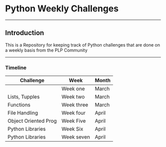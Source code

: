 # Python Weekly Challenges

---
## Introduction
This is a Repository for keeping track of Python challenges that are done on a weekly basis from the PLP Community

---

### Timeline
| Challenge | Week| Month |
| ------ | ------ |-------|
||Week one|March|
|Lists, Tupples| Week two| March|
|Functions| Week three| March|
|File Handling| Week four|April|
|Object Oriented Prog|Week Five| April|
|Python Libraries|Week Six| April|
|Python Libraries|Week seven| April|


